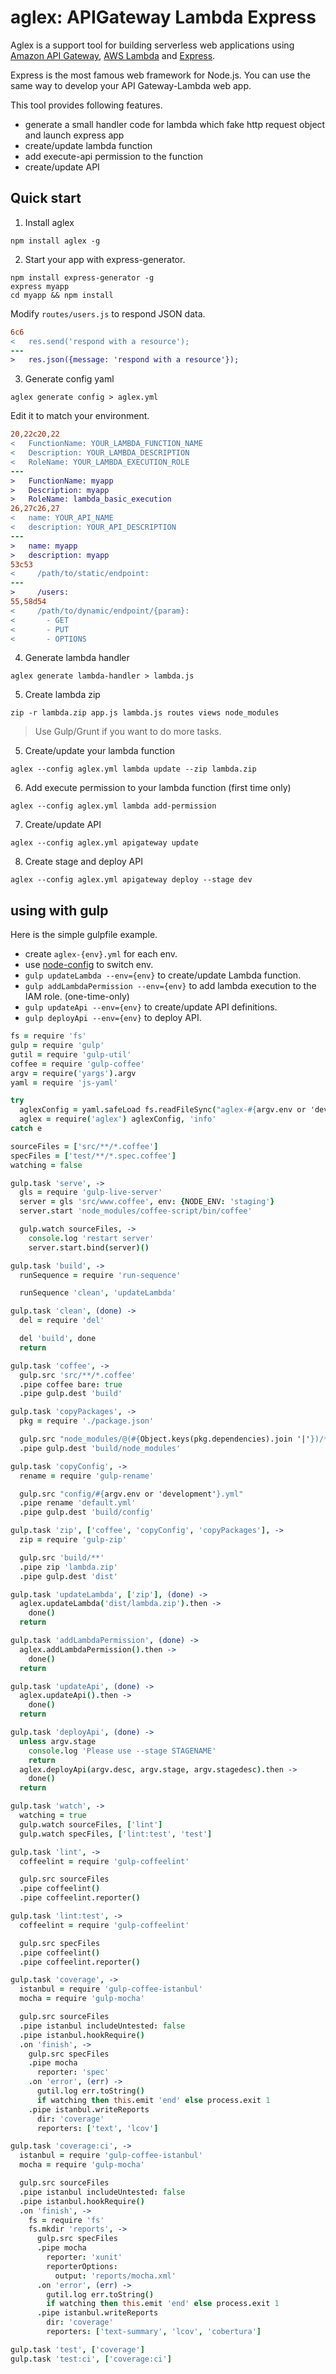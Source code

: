 # aglex: APIGateway Lambda Express

Aglex is a support tool for building serverless web applications using [Amazon API Gateway](https://aws.amazon.com/api-gateway/), [AWS Lambda](https://aws.amazon.com/lambda/) and [Express](http://expressjs.com/).

Express is the most famous web framework for Node.js.
You can use the same way to develop your API Gateway-Lambda web app.

This tool provides following features.

- generate a small handler code for lambda which fake http request object and launch express app
- create/update lambda function
- add execute-api permission to the function
- create/update API

## Quick start

1. Install aglex

  ```
  npm install aglex -g
  ```

2. Start your app with express-generator.

  ```
  npm install express-generator -g
  express myapp
  cd myapp && npm install
  ```

  Modify `routes/users.js` to respond JSON data.

  ```diff
  6c6
  <   res.send('respond with a resource');
  ---
  >   res.json({message: 'respond with a resource'});
  ```

3. Generate config yaml

  ```
  aglex generate config > aglex.yml
  ```

  Edit it to match your environment.

  ```diff
  20,22c20,22
  <   FunctionName: YOUR_LAMBDA_FUNCTION_NAME
  <   Description: YOUR_LAMBDA_DESCRIPTION
  <   RoleName: YOUR_LAMBDA_EXECUTION_ROLE
  ---
  >   FunctionName: myapp
  >   Description: myapp
  >   RoleName: lambda_basic_execution
  26,27c26,27
  <   name: YOUR_API_NAME
  <   description: YOUR_API_DESCRIPTION
  ---
  >   name: myapp
  >   description: myapp
  53c53
  <     /path/to/static/endpoint:
  ---
  >     /users:
  55,58d54
  <     /path/to/dynamic/endpoint/{param}:
  <       - GET
  <       - PUT
  <       - OPTIONS
  ```

4. Generate lambda handler

  ```
  aglex generate lambda-handler > lambda.js
  ```

5. Create lambda zip

  ```
  zip -r lambda.zip app.js lambda.js routes views node_modules
  ```

  > Use Gulp/Grunt if you want to do more tasks.

5. Create/update your lambda function

  ```
  aglex --config aglex.yml lambda update --zip lambda.zip
  ```

6. Add execute permission to your lambda function (first time only)

  ```
  aglex --config aglex.yml lambda add-permission
  ```

7. Create/update API

  ```
  aglex --config aglex.yml apigateway update
  ```

8. Create stage and deploy API

  ```
  aglex --config aglex.yml apigateway deploy --stage dev
  ```

## using with gulp

Here is the simple gulpfile example.

- create `aglex-{env}.yml` for each env.
- use [node-config](https://www.npmjs.com/package/config) to switch env.
- `gulp updateLambda --env={env}` to create/update Lambda function.
- `gulp addLambdaPermission --env={env}` to add lambda execution to the IAM role. (one-time-only)
- `gulp updateApi --env={env}` to create/update API definitions.
- `gulp deployApi --env={env}` to deploy API.

```gulpfile.coffee
fs = require 'fs'
gulp = require 'gulp'
gutil = require 'gulp-util'
coffee = require 'gulp-coffee'
argv = require('yargs').argv
yaml = require 'js-yaml'

try
  aglexConfig = yaml.safeLoad fs.readFileSync("aglex-#{argv.env or 'development'}.yml", 'utf8')
  aglex = require('aglex') aglexConfig, 'info'
catch e

sourceFiles = ['src/**/*.coffee']
specFiles = ['test/**/*.spec.coffee']
watching = false

gulp.task 'serve', ->
  gls = require 'gulp-live-server'
  server = gls 'src/www.coffee', env: {NODE_ENV: 'staging'}
  server.start 'node_modules/coffee-script/bin/coffee'

  gulp.watch sourceFiles, ->
    console.log 'restart server'
    server.start.bind(server)()

gulp.task 'build', ->
  runSequence = require 'run-sequence'

  runSequence 'clean', 'updateLambda'

gulp.task 'clean', (done) ->
  del = require 'del'

  del 'build', done
  return

gulp.task 'coffee', ->
  gulp.src 'src/**/*.coffee'
  .pipe coffee bare: true
  .pipe gulp.dest 'build'

gulp.task 'copyPackages', ->
  pkg = require './package.json'

  gulp.src "node_modules/@(#{Object.keys(pkg.dependencies).join '|'})/**"
  .pipe gulp.dest 'build/node_modules'

gulp.task 'copyConfig', ->
  rename = require 'gulp-rename'

  gulp.src "config/#{argv.env or 'development'}.yml"
  .pipe rename 'default.yml'
  .pipe gulp.dest 'build/config'

gulp.task 'zip', ['coffee', 'copyConfig', 'copyPackages'], ->
  zip = require 'gulp-zip'

  gulp.src 'build/**'
  .pipe zip 'lambda.zip'
  .pipe gulp.dest 'dist'

gulp.task 'updateLambda', ['zip'], (done) ->
  aglex.updateLambda('dist/lambda.zip').then ->
    done()
  return

gulp.task 'addLambdaPermission', (done) ->
  aglex.addLambdaPermission().then ->
    done()
  return

gulp.task 'updateApi', (done) ->
  aglex.updateApi().then ->
    done()
  return

gulp.task 'deployApi', (done) ->
  unless argv.stage
    console.log 'Please use --stage STAGENAME'
    return
  aglex.deployApi(argv.desc, argv.stage, argv.stagedesc).then ->
    done()
  return

gulp.task 'watch', ->
  watching = true
  gulp.watch sourceFiles, ['lint']
  gulp.watch specFiles, ['lint:test', 'test']

gulp.task 'lint', ->
  coffeelint = require 'gulp-coffeelint'

  gulp.src sourceFiles
  .pipe coffeelint()
  .pipe coffeelint.reporter()

gulp.task 'lint:test', ->
  coffeelint = require 'gulp-coffeelint'

  gulp.src specFiles
  .pipe coffeelint()
  .pipe coffeelint.reporter()

gulp.task 'coverage', ->
  istanbul = require 'gulp-coffee-istanbul'
  mocha = require 'gulp-mocha'

  gulp.src sourceFiles
  .pipe istanbul includeUntested: false
  .pipe istanbul.hookRequire()
  .on 'finish', ->
    gulp.src specFiles
    .pipe mocha
      reporter: 'spec'
    .on 'error', (err) ->
      gutil.log err.toString()
      if watching then this.emit 'end' else process.exit 1
    .pipe istanbul.writeReports
      dir: 'coverage'
      reporters: ['text', 'lcov']

gulp.task 'coverage:ci', ->
  istanbul = require 'gulp-coffee-istanbul'
  mocha = require 'gulp-mocha'

  gulp.src sourceFiles
  .pipe istanbul includeUntested: false
  .pipe istanbul.hookRequire()
  .on 'finish', ->
    fs = require 'fs'
    fs.mkdir 'reports', ->
      gulp.src specFiles
      .pipe mocha
        reporter: 'xunit'
        reporterOptions:
          output: 'reports/mocha.xml'
      .on 'error', (err) ->
        gutil.log err.toString()
        if watching then this.emit 'end' else process.exit 1
      .pipe istanbul.writeReports
        dir: 'coverage'
        reporters: ['text-summary', 'lcov', 'cobertura']

gulp.task 'test', ['coverage']
gulp.task 'test:ci', ['coverage:ci']
```
